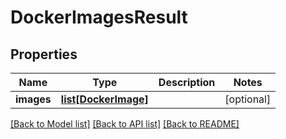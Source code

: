 # DockerImagesResult

## Properties
Name | Type | Description | Notes
------------ | ------------- | ------------- | -------------
**images** | [**list[DockerImage]**](DockerImage.md) |  | [optional] 

[[Back to Model list]](README.md#documentation-for-models) [[Back to API list]](../README.md#documentation-for-api-endpoints) [[Back to README]](../README.md)


